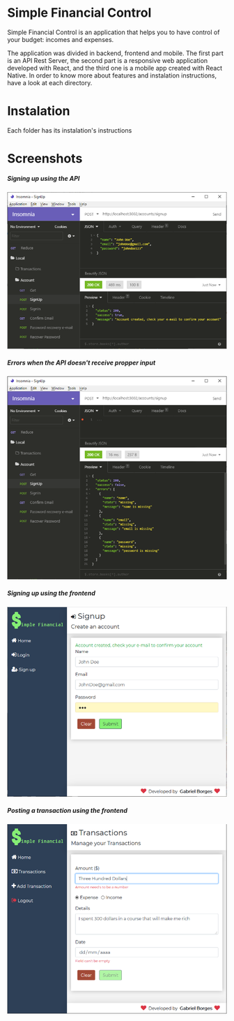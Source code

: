 # Simple Financial Control #
Simple Financial Control is an application that helps you to have control of your budget: incomes and expenses.

The application was divided in backend, frontend and mobile. The first part is an API Rest Server, the second part is a responsive web application developed with React, and the third one is a mobile app created with React Native. In order to know more about features and instalation instructions, have a look at each directory.

# Instalation #
Each folder has its instalation's instructions

# Screenshots #

##### Signing up using the API #####
![api-signup](/screenshots/api-signup.png)

##### Errors when the API doesn't receive propper input #####
![api-signup-error](/screenshots/api-signup-error.png)


##### Signing up using the frontend #####
![frontend-signup](/screenshots/frontend-signup.png)


##### Posting a transaction using the frontend #####
![frontend-transaction-post](/screenshots/frontend-transactions-post.png)
